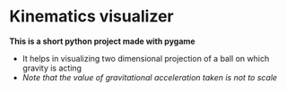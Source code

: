 # Kinematics visualizer
**This is a short python project made with pygame**
- It helps in visualizing two dimensional projection of a ball on which gravity is acting
- *Note that the value of gravitational acceleration taken is not to scale*
